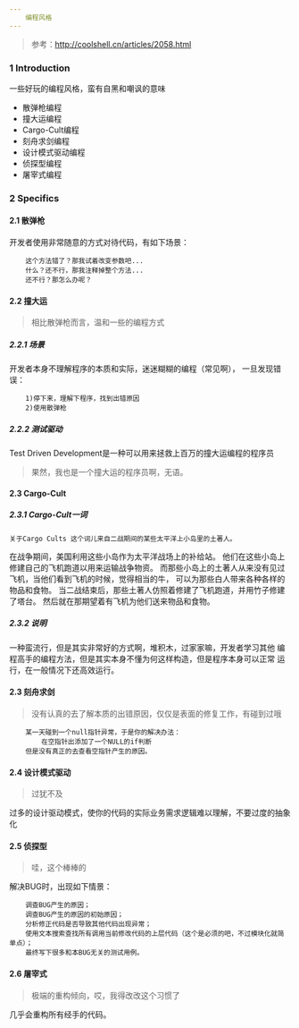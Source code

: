 ```yaml
---
    编程风格
---
```


> 参考：<http://coolshell.cn/articles/2058.html>

### 1 Introduction
一些好玩的编程风格，蛮有自黑和嘲讽的意味
- 散弹枪编程
- 撞大运编程
- Cargo-Cult编程
- 刻舟求剑编程
- 设计模式驱动编程
- 侦探型编程
- 屠宰式编程


### 2 Specifics
#### 2.1 散弹枪
开发者使用非常随意的方式对待代码，有如下场景：
```
    这个方法错了？那我试着改变参数吧...
    什么？还不行，那我注释掉整个方法...
    还不行？那怎么办呢？
```

#### 2.2 撞大运
> 相比散弹枪而言，温和一些的编程方式
##### 2.2.1 场景
开发者本身不理解程序的本质和实际，迷迷糊糊的编程（常见啊），
一旦发现错误：
```
    1)停下来，理解下程序，找到出错原因
    2)使用散弹枪
```
##### 2.2.2 测试驱动
Test Driven Development是一种可以用来拯救上百万的撞大运编程的程序员
> 果然，我也是一个撞大运的程序员啊，无语。

#### 2.3 Cargo-Cult
##### 2.3.1 Cargo-Cult一词
    关于Cargo Cults 这个词儿来自二战期间的某些太平洋上小岛里的土著人。
在战争期间，美国利用这些小岛作为太平洋战场上的补给站。
他们在这些小岛上修建自己的飞机跑道以用来运输战争物资。
而那些小岛上的土著人从来没有见过飞机，当他们看到飞机的时候，觉得相当的牛，
可以为那些白人带来各种各样的物品和食物。
当二战结束后，那些土著人仿照着修建了飞机跑道，并用竹子修建了塔台。
然后就在那期望着有飞机为他们送来物品和食物。
##### 2.3.2 说明
一种蛮流行，但是其实非常好的方式啊，堆积木，过家家嘛，开发者学习其他
编程高手的编程方法，但是其实本身不懂为何这样构造，但是程序本身可以正常
运行，在一般情况下还高效运行。


#### 2.3 刻舟求剑
> 没有认真的去了解本质的出错原因，仅仅是表面的修复工作，有碰到过哦

```
    某一天碰到一个null指针异常，于是你的解决办法：
        在空指针出添加了一个NULL的if判断
    但是没有真正的去查看空指针产生的原因。
```

#### 2.4 设计模式驱动
> 过犹不及

过多的设计驱动模式，使你的代码的实际业务需求逻辑难以理解，不要过度的抽象化

#### 2.5 侦探型
> 哇，这个棒棒的

解决BUG时，出现如下情景：
```
    调查BUG产生的原因；
    调查BUG产生的原因的初始原因；
    分析修正代码是否导致其他代码出现异常；
    使用文本搜索查找所有调用当前修改代码的上层代码（这个是必须的吧，不过模块化就简单点）；
    最终写下很多和本BUG无关的测试用例。
```

#### 2.6 屠宰式
> 极端的重构倾向，哎，我得改改这个习惯了

几乎会重构所有经手的代码。
